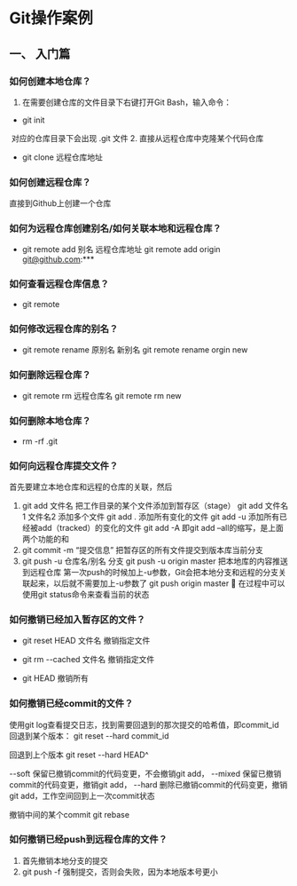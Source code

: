 # Git操作案例

## 一、	入门篇
### 如何创建本地仓库？

1. 在需要创建仓库的文件目录下右键打开Git Bash，输入命令：

* git init

​       对应的仓库目录下会出现 .git 文件
2. 直接从远程仓库中克隆某个代码仓库

* git clone 远程仓库地址

### 如何创建远程仓库？

直接到Github上创建一个仓库

### 如何为远程仓库创建别名/如何关联本地和远程仓库？ 

* git remote add 别名 远程仓库地址
  git remote add origin git@github.com:***

### 如何查看远程仓库信息？

* git remote

### 如何修改远程仓库的别名？

* git remote rename 原别名 新别名
  git remote rename orgin new

 

### 如何删除远程仓库？
* git remote rm 远程仓库名
  git remote rm new

### 如何删除本地仓库？

* rm -rf .git

### 如何向远程仓库提交文件？

首先要建立本地仓库和远程的仓库的关联，然后

1.	git add 文件名
把工作目录的某个文件添加到暂存区（stage）
git add 文件名1 文件名2
添加多个文件
git add .
添加所有变化的文件
git add -u 
添加所有已经被add（tracked）的变化的文件
git add -A 
即git add –all的缩写，是上面两个功能的和
2.	git commit -m “提交信息”
把暂存区的所有文件提交到版本库当前分支
3.	git push -u 仓库名/别名 分支
git push -u origin master
把本地库的内容推送到远程仓库
第一次push的时候加上-u参数，Git会把本地分支和远程的分支关联起来，以后就不需要加上-u参数了
git push origin master
	在过程中可以使用git status命令来查看当前的状态

### 如何撤销已经加入暂存区的文件？
* git reset HEAD 文件名
  撤销指定文件

* git rm --cached 文件名
  撤销指定文件

* git HEAD
  撤销所有



### 如何撤销已经commit的文件？
使用git log查看提交日志，找到需要回退到的那次提交的哈希值，即commit_id
回退到某个版本：
git reset --hard commit_id

回退到上个版本
git reset --hard HEAD^

--soft 保留已撤销commit的代码变更，不会撤销git add， 
--mixed 保留已撤销commit的代码变更，撤销git add， 
--hard 删除已撤销commit的代码变更，撤销git add，工作空间回到上一次commit状态

撤销中间的某个commit
git rebase

### 如何撤销已经push到远程仓库的文件？

1.	首先撤销本地分支的提交
2.	git push -f 强制提交，否则会失败，因为本地版本号更小